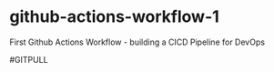 # github-actions-workflow-1

First Github Actions Workflow - building a CICD Pipeline for DevOps

#GITPULL
